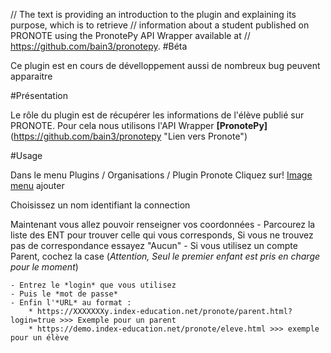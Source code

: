 // The text is providing an introduction to the plugin and explaining its purpose, which is to retrieve
// information about a student published on PRONOTE using the PronotePy API Wrapper available at
// https://github.com/bain3/pronotepy.
#Béta

Ce plugin est en cours de dévelloppement aussi de nombreux bug peuvent apparaitre

#Présentation

Le rôle du plugin est de récupérer les informations de l'élève publié sur PRONOTE.
Pour cela nous utilisons l'API Wrapper **[PronotePy]**(https://github.com/bain3/pronotepy "Lien vers Pronote")


#Usage 

Dans le menu Plugins / Organisations / Plugin Pronote
Cliquez sur! [Image menu](../images/image.png) ajouter

Choisissez un nom identifiant la connection

Maintenant vous allez pouvoir renseigner vos coordonnées
    - Parcourez la liste des ENT pour trouver celle qui vous corresponds, Si vous ne trouvez pas de correspondance essayez "Aucun"
    - Si vous utilisez un compte Parent, cochez la case (*Attention,  Seul le premier enfant est pris en charge pour le moment*)

    - Entrez le *login* que vous utilisez
    - Puis le *mot de passe*
    - Enfin l'*URL* au format :
        * https://XXXXXXXy.index-education.net/pronote/parent.html?login=true >>> Exemple pour un parent
        * https://demo.index-education.net/pronote/eleve.html >>> exemple pour un élève
    



